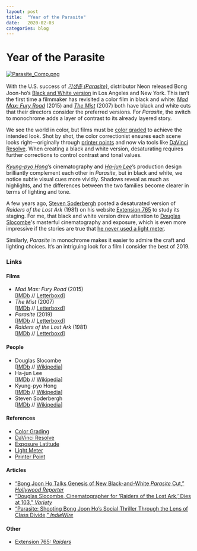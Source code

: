 ```yaml
---
layout: post
title:  "Year of the Parasite"
date:   2020-02-03
categories: blog
---
```

# Year of the Parasite

[![Parasite_Comp.png](https://images.squarespace-cdn.com/content/v1/5e13b779a521ce05b02b31c9/1580677793362-NJRQCJT2ZG3BTGNCRGE2/Parasite_Comp.png)](https://letterboxd.com/film/parasite-2019/)

With the U.S. success of _[기생충 (Parasite)](https://letterboxd.com/film/parasite-2019/)_, distributor Neon released Bong Joon-ho’s [Black and White version](https://www.hollywoodreporter.com/news/bong-joon-ho-black-white-parasite-cut-1274862) in Los Angeles and New York. This isn’t the first time a filmmaker has revisited a color film in black and white: _[Mad Max: Fury Road](https://letterboxd.com/film/mad-max-fury-road/)_ (2015) and _[The Mist](https://letterboxd.com/film/the-mist/)_ (2007) both have black and white cuts that their directors consider the preferred versions. For *Parasite*, the switch to monochrome adds a layer of contrast to its already layered story.

We see the world in color, but films must be [color graded](https://en.wikipedia.org/wiki/Color_grading) to achieve the intended look. Shot by shot, the color correctionist ensures each scene looks right—originally through [printer points](https://en.wikipedia.org/wiki/Printer_point) and now via tools like [DaVinci Resolve](https://en.wikipedia.org/wiki/DaVinci_Resolve). When creating a black and white version, desaturating requires further corrections to control contrast and tonal values.

*[Kyung-pyo Hong](https://www.imdb.com/name/nm0393240/)*’s cinematography and *[Ha-jun Lee](https://www.imdb.com/name/nm4342766/)*’s production design brilliantly complement each other in *Parasite*, but in black and white, we notice subtle visual cues more vividly. Shadows reveal as much as highlights, and the differences between the two families become clearer in terms of lighting and tone.

A few years ago, [Steven Soderbergh](https://www.imdb.com/name/nm0001752/) posted a desaturated version of *Raiders of the Lost Ark* (1981) on his website [Extension 765](http://extension765.com/soderblogh/18-raiders) to study its staging. For me, that black and white version drew attention to [Douglas Slocombe](https://www.imdb.com/name/nm0005878/)'s masterful cinematography and exposure, which is even more impressive if the stories are true that [he never used a light meter](https://variety.com/2016/film/people-news/douglas-slocombe-dead-raiders-of-the-lost-ark-cinematographer-1201711843/).

Similarly, *Parasite* in monochrome makes it easier to admire the craft and lighting choices. It’s an intriguing look for a film I consider the best of 2019.

### Links

#### Films

- *Mad Max: Fury Road* (2015)  
  [[IMDb](https://www.imdb.com/title/tt1392190/reference) // [Letterboxd](https://letterboxd.com/film/mad-max-fury-road/)]
- *The Mist* (2007)  
  [[IMDb](https://www.imdb.com/title/tt0884328/reference) // [Letterboxd](https://letterboxd.com/film/the-mist/)]
- *Parasite* (2019)  
  [[IMDb](https://www.imdb.com/title/tt6751668/reference) // [Letterboxd](https://letterboxd.com/film/parasite-2019/)]
- *Raiders of the Lost Ark* (1981)  
  [[IMDb](https://www.imdb.com/title/tt0082971/reference) // [Letterboxd](https://letterboxd.com/film/raiders-of-the-lost-ark/)]

#### People

- Douglas Slocombe  
  [[IMDb](https://www.imdb.com/name/nm0005878/) // [Wikipedia](https://en.wikipedia.org/wiki/Douglas_Slocombe)]
- Ha-jun Lee  
  [[IMDb](https://www.imdb.com/name/nm4342766/) // [Wikipedia](https://en.wikipedia.org/wiki/Lee_Ha-jun)]
- Kyung-pyo Hong  
  [[IMDb](https://www.imdb.com/name/nm0393240/) // [Wikipedia](https://en.wikipedia.org/wiki/Hong_Kyung-pyo)]
- Steven Soderbergh  
  [[IMDb](https://www.imdb.com/name/nm0001752/) // [Wikipedia](https://en.wikipedia.org/wiki/Steven_Soderbergh)]

#### References

- [Color Grading](https://en.wikipedia.org/wiki/Color_grading)
- [DaVinci Resolve](https://en.wikipedia.org/wiki/DaVinci_Resolve)
- [Exposure Latitude](https://en.wikipedia.org/wiki/Exposure_latitude)
- [Light Meter](https://en.wikipedia.org/wiki/Light_meter)
- [Printer Point](https://en.wikipedia.org/wiki/Printer_point)

#### Articles

- [“Bong Joon Ho Talks Genesis of New Black-and-White *Parasite* Cut,” *Hollywood Reporter*](https://www.hollywoodreporter.com/news/bong-joon-ho-black-white-parasite-cut-1274862)
- [“Douglas Slocombe, Cinematographer for ‘Raiders of the Lost Ark,’ Dies at 103,” *Variety*](https://variety.com/2016/film/people-news/douglas-slocombe-dead-raiders-of-the-lost-ark-cinematographer-1201711843/#!)
- [“Parasite: Shooting Bong Joon Ho’s Social Thriller Through the Lens of Class Divide,” *IndieWire*](https://www.indiewire.com/2019/11/parasite-cinematographer-hong-kyung-pyo-1202189824/#!)

#### Other

- [Extension 765: *Raiders*](http://extension765.com/soderblogh/18-raiders)
